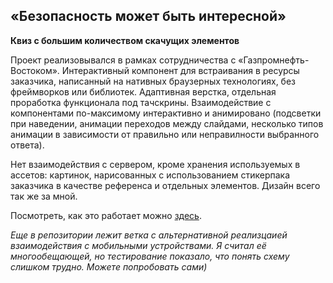 ## «Безопасность может быть интересной»

**Квиз с большим количеством скачущих элементов**

Проект реализовывался в рамках сотрудничества с «Газпромнефть-Востоком». Интерактивный компонент для встраивания в ресурсы заказчика, написанный на нативных браузерных технологиях, без фреймворков или библиотек. Адаптивная верстка, отдельная проработка функционала под тачскрины. Взаимодействие с компонентами по-максимому интерактивно и анимировано (подсветки при наведении, анимации переходов между слайдами, несколько типов анимации в зависимости от правильно или неправилности выбранного ответа). 

Нет взаимодействия с сервером, кроме хранения используемых в ассетов: картинок, нарисованных с использованием стикерпака заказчика в качестве референса и отдельных элементов. Дизайн всего так же за мной. 

Посмотреть, как это работает можно [здесь](https://obzor.city/article/668413---test.-bezopasnost-mozhet-byt-interesnoj). 

*Еще в репозитории лежит ветка с альтернативной реализцаией взаимодействия с мобильными устройствами. Я считал её многообещающей, но тестирование показало, что понять схему слишком трудно. Можете попробовать сами)*
